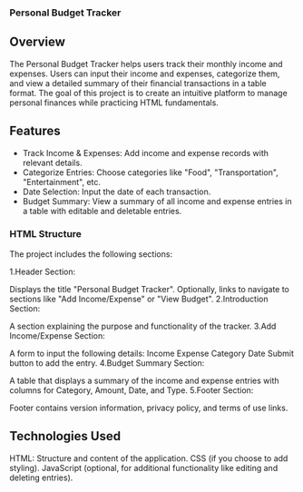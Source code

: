 ###  Personal Budget Tracker
## Overview
The Personal Budget Tracker helps users track their monthly income and expenses. Users can input their income and expenses, categorize them, and view a detailed summary of their financial transactions in a table format. The goal of this project is to create an intuitive platform to manage personal finances while practicing HTML fundamentals.

## Features
   * Track Income & Expenses: Add income and expense records with relevant details.
   * Categorize Entries: Choose categories like "Food", "Transportation", "Entertainment", etc.
   * Date Selection: Input the date of each transaction.
   * Budget Summary: View a summary of all income and expense entries in a table with editable and deletable entries.
### HTML Structure
  The project includes the following sections:

1.Header Section:

  Displays the title "Personal Budget Tracker".
  Optionally, links to navigate to sections like "Add Income/Expense" or "View Budget".
2.Introduction Section:

  A section explaining the purpose and functionality of the tracker.
3.Add Income/Expense Section:

  A form to input the following details:
  Income
  Expense
  Category
  Date
  Submit button to add the entry.
4.Budget Summary Section:

  A table that displays a summary of the income and expense entries with columns for Category, Amount, Date, and Type.
5.Footer Section:

  Footer contains version information, privacy policy, and terms of use links.
## Technologies Used
HTML: Structure and content of the application.
CSS (if you choose to add styling).
JavaScript (optional, for additional functionality like editing and deleting entries).
